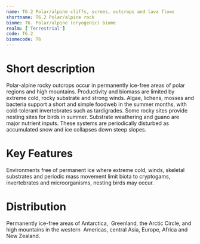 ```yaml
---
name: T6.2 Polar/alpine cliffs, screes, outcrops and lava flows
shortname: T6.2 Polar/alpine rock
biome: T6. Polar/alpine (cryogenic) biome
realm: ['Terrestrial']
code: T6.2
biomecode: T6
---
```

# Short description

Polar-alpine rocky outcrops occur in permanently ice-free areas of polar regions and high mountains. Productivity and biomass are limited by extreme cold, rocky substrate and strong winds. Algae, lichens, mosses and bacteria support a short and simple foodweb in the summer months, with cold-tolerant invertebrates such as tardigrades. Some rocky sites provide nesting sites for birds in summer. Substrate weathering and guano are major nutrient inputs. These systems are periodically disturbed as accumulated snow and ice collapses down steep slopes.

# Key Features

Environments free of permanent ice where extreme cold, winds, skeletal substrates and periodic mass movement limit biota to cryptogams, invertebrates and microorganisms, nesting birds may occur.

# Distribution

Permanently ice-free areas of Antarctica,  Greenland, the Arctic Circle, and high mountains in the western  Americas, central Asia, Europe, Africa and New Zealand.
